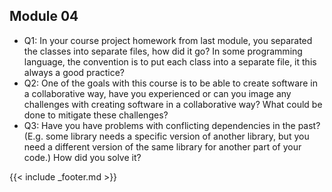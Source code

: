 ## Module 04

- Q1:  In your course project homework from last module, you separated the classes into separate files, how did it go? In some programming language, the convention is to put each class into a separate file, it this always a good practice? 
- Q2: One of the goals with this course is to be able to create software in a collaborative way, have you experienced or can you image any challenges with creating software in a collaborative way? What could be done to mitigate these challenges?
- Q3: Have you have problems with conflicting dependencies in the past? (E.g. some library needs a specific version of another library, but you need a different version of the same library for another part of your code.) How did you solve it?

{{< include _footer.md >}}